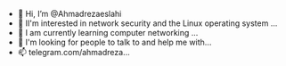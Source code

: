 - 👋 Hi, I’m @Ahmadrezaeslahi
- 👀 II'm interested in network security and the Linux operating system ...
- 🌱 I am currently learning computer networking ...
- 💞️ I'm looking for people to talk to and help me with...
- 📫 telegram.com/ahmadreza...
